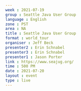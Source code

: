 ```yaml
---
week : 2021-07-19
group : Seattle Java User Group
language : English
zone : PST
area : NA
title : Seattle Java User Group
format : world_tour
organiser : Jeff Beck
presenter2 : Erin Schnabel
presenter3 : Erin Schnabel
presenter1 : Jason Porter
link : https://www.seajug.org/
time : 500 PM
date : 2021-07-20
layout : event
type : live
---
```

